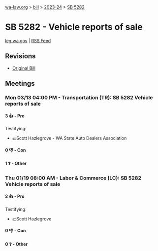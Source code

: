 [wa-law.org](/) > [bill](/bill/) > [2023-24](/bill/2023-24/) > [SB 5282](/bill/2023-24/sb/5282/)

# SB 5282 - Vehicle reports of sale
[leg.wa.gov](https://app.leg.wa.gov/billsummary?BillNumber=5282&Year=2023&Initiative=false) | [RSS Feed](./rss.xml)

## Revisions
* [Original Bill](1/)

## Meetings
### Mon 03/13 04:00 PM - Transportation (TR): SB 5282 Vehicle reports of sale
#### 3 👍 - Pro
Testifying:
* 💵Scott Hazlegrove - WA State Auto Dealers Association

#### 0 👎 - Con

#### 1 ❓ - Other

### Thu 01/19 08:00 AM - Labor & Commerce (LC): SB 5282 Vehicle reports of sale
#### 2 👍 - Pro
Testifying:
* 💵Scott Hazlegrove

#### 0 👎 - Con

#### 0 ❓ - Other
